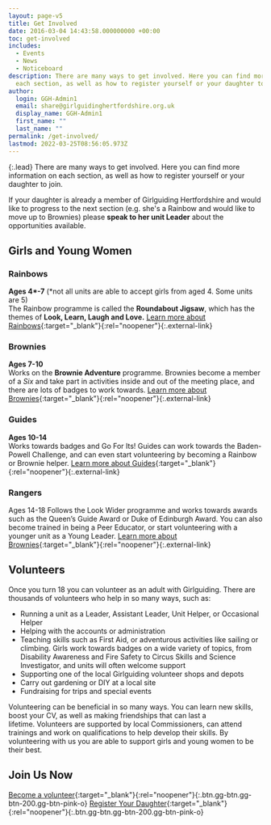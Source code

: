 ```yaml
---
layout: page-v5
title: Get Involved
date: 2016-03-04 14:43:58.000000000 +00:00
toc: get-involved
includes:
  - Events
  - News
  - Noticeboard
description: There are many ways to get involved. Here you can find more information on
  each section, as well as how to register yourself or your daughter to join.
author:
  login: GGH-Admin1
  email: share@girlguidinghertfordshire.org.uk
  display_name: GGH-Admin1
  first_name: ""
  last_name: ""
permalink: /get-involved/
lastmod: 2022-03-25T08:56:05.973Z
---
```

{:.lead}
There are many ways to get involved. Here you can find more information on each section, as well as how to register yourself or your daughter to join.

If your daughter is already a member of Girlguiding Hertfordshire and would like to progress to the next section (e.g. she's a Rainbow and would like to move up to Brownies) please **speak to her unit Leader** about the opportunities available.

## Girls and Young Women

### Rainbows

**Ages 4\*-7** (*not all units are able to accept girls from aged 4. Some units are 5)  
The Rainbow programme is called the **Roundabout Jigsaw**, which has the themes of **Look, Learn, Laugh and Love.** [Learn more about Rainbows](https://www.girlguiding.org.uk/what-we-do/rainbows-5-7/){:target="_blank"}{:rel="noopener"}{:.external-link}

### Brownies

**Ages 7-10**  
Works on the **Brownie Adventure** programme. Brownies become a member of a _Six_ and take part in activities inside and out of the meeting place, and there are lots of badges to work towards. [Learn more about Brownies](https://www.girlguiding.org.uk/what-we-do/brownies-7-10/){:target="_blank"}{:rel="noopener"}{:.external-link}

### Guides

**Ages 10-14**  
Works towards badges and Go For Its! Guides can work towards the Baden-Powell Challenge, and can even start volunteering by becoming a Rainbow or Brownie helper. [Learn more about Guides](https://www.girlguiding.org.uk/what-we-do/guides-10-14/){:target="_blank"}{:rel="noopener"}{:.external-link}

### Rangers

Ages 14-18 Follows the Look Wider programme and works towards awards such as the Queen’s Guide Award or Duke of Edinburgh Award. You can also become trained in being a Peer Educator, or start volunteering with a younger unit as a Young Leader. [Learn more about Brownies](https://www.girlguiding.org.uk/what-we-do/rangers/){:target="_blank"}{:rel="noopener"}{:.external-link}
  
## Volunteers

Once you turn 18 you can volunteer as an adult with Girlguiding. There are thousands of volunteers who help in so many ways, such as: 

- Running a unit as a Leader, Assistant Leader, Unit Helper, or Occasional Helper
- Helping with the accounts or administration
- Teaching skills such as First Aid, or adventurous activities like sailing or climbing. Girls work towards badges on a wide variety of topics, from Disability Awareness and Fire Safety to Circus Skills and Science Investigator, and units will often welcome support
- Supporting one of the local Girlguiding volunteer shops and depots
- Carry out gardening or DIY at a local site
- Fundraising for trips and special events

Volunteering can be beneficial in so many ways. You can learn new skills, boost your CV, as well as making friendships that can last a lifetime. Volunteers are supported by local Commissioners, can attend trainings and work on qualifications to help develop their skills. By volunteering with us you are able to support girls and young women to be their best.

## Join Us Now

[<span>Become a volunteer</span>](https://www.girlguiding.org.uk/get-involved/become-a-volunteer/register-your-interest/){:target="_blank"}{:rel="noopener"}{:.btn.gg-btn.gg-btn-200.gg-btn-pink-o} [<span>Register Your Daughter</span>](https://www.girlguiding.org.uk/information-for-parents/register-your-daughter/){:target="_blank"}{:rel="noopener"}{:.btn.gg-btn.gg-btn-200.gg-btn-pink-o}
